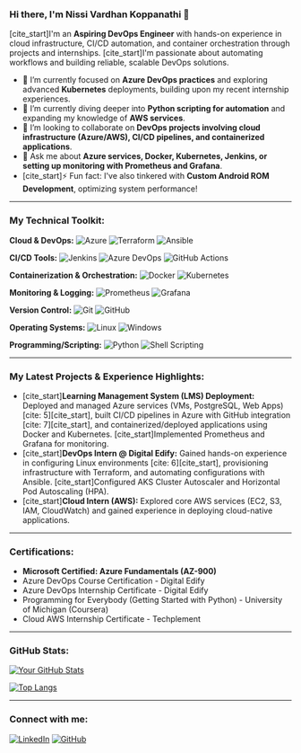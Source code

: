 ### Hi there, I'm Nissi Vardhan Koppanathi 👋

[cite_start]I'm an **Aspiring DevOps Engineer**  with hands-on experience in cloud infrastructure, CI/CD automation, and container orchestration through projects and internships. [cite_start]I'm passionate about automating workflows and building reliable, scalable DevOps solutions. 

- 🔭 I’m currently focused on **Azure DevOps practices** and exploring advanced **Kubernetes** deployments, building upon my recent internship experiences.
- 🌱 I’m currently diving deeper into **Python scripting for automation** and expanding my knowledge of **AWS services**.
- 👯 I’m looking to collaborate on **DevOps projects involving cloud infrastructure (Azure/AWS), CI/CD pipelines, and containerized applications**.
- 💬 Ask me about **Azure services, Docker, Kubernetes, Jenkins, or setting up monitoring with Prometheus and Grafana**.
- [cite_start]⚡ Fun fact: I've also tinkered with **Custom Android ROM Development**, optimizing system performance! 

---

### My Technical Toolkit:

**Cloud & DevOps:**
![Azure](https://img.shields.io/badge/Azure-0078D4?style=for-the-badge&logo=azure&logoColor=white)
![Terraform](https://img.shields.io/badge/Terraform-623FCF?style=for-the-badge&logo=terraform&logoColor=white)
![Ansible](https://img.shields.io/badge/Ansible-EE0000?style=for-the-badge&logo=ansible&logoColor=white)

**CI/CD Tools:**
![Jenkins](https://img.shields.io/badge/Jenkins-2C5263?style=for-the-badge&logo=jenkins&logoColor=white)
![Azure DevOps](https://img.shields.io/badge/Azure%20DevOps-0078D7?style=for-the-badge&logo=azure-devops&logoColor=white)
![GitHub Actions](https://img.shields.io/badge/GitHub%20Actions-222222?style=for-the-badge&logo=githubactions&logoColor=white)

**Containerization & Orchestration:**
![Docker](https://img.shields.io/badge/Docker-2496ED?style=for-the-badge&logo=docker&logoColor=white)
![Kubernetes](https://img.shields.io/badge/Kubernetes-326CE5?style=for-the-badge&logo=kubernetes&logoColor=white)

**Monitoring & Logging:**
![Prometheus](https://img.shields.io/badge/Prometheus-E6522C?style=for-the-badge&logo=prometheus&logoColor=white)
![Grafana](https://img.shields.io/badge/Grafana-F46800?style=for-the-badge&logo=grafana&logoColor=white)

**Version Control:**
![Git](https://img.shields.io/badge/Git-F05032?style=for-the-badge&logo=git&logoColor=white)
![GitHub](https://img.shields.io/badge/GitHub-181717?style=for-the-badge&logo=github&logoColor=white)

**Operating Systems:**
![Linux](https://img.shields.io/badge/Linux-FCC624?style=for-the-badge&logo=linux&logoColor=black)
![Windows](https://img.shields.io/badge/Windows-0078D6?style=for-the-badge&logo=windows&logoColor=white)

**Programming/Scripting:**
![Python](https://img.shields.io/badge/Python-3776AB?style=for-the-badge&logo=python&logoColor=white)
![Shell Scripting](https://img.shields.io/badge/Shell%20Scripting-121011?style=for-the-badge&logo=gnu-bash&logoColor=white)

---

### My Latest Projects & Experience Highlights:

-   [cite_start]**Learning Management System (LMS) Deployment:** Deployed and managed Azure services (VMs, PostgreSQL, Web Apps) [cite: 5][cite_start], built CI/CD pipelines in Azure with GitHub integration [cite: 7][cite_start], and containerized/deployed applications using Docker and Kubernetes. [cite_start]Implemented Prometheus and Grafana for monitoring. 
-   [cite_start]**DevOps Intern @ Digital Edify:** Gained hands-on experience in configuring Linux environments [cite: 6][cite_start], provisioning infrastructure with Terraform, and automating configurations with Ansible.  [cite_start]Configured AKS Cluster Autoscaler and Horizontal Pod Autoscaling (HPA).
-   [cite_start]**Cloud Intern (AWS):** Explored core AWS services (EC2, S3, IAM, CloudWatch) and gained experience in deploying cloud-native applications. 

---

### Certifications:

-   **Microsoft Certified: Azure Fundamentals (AZ-900)**
-   Azure DevOps Course Certification - Digital Edify
-   Azure DevOps Internship Certificate - Digital Edify
-   Programming for Everybody (Getting Started with Python) - University of Michigan (Coursera)
-   Cloud AWS Internship Certificate - Techplement

---

### GitHub Stats:

[![Your GitHub Stats](https://github-readme-stats.vercel.app/api?username=Nissivardhan&show_icons=true&theme=radical)](https://github.com/anuraghazra/github-readme-stats)

[![Top Langs](https://github-readme-stats.vercel.app/api/top-langs/?username=Nissivardhan&layout=compact&theme=radical)](https://github.com/anuraghazra/github-readme-stats)

---

### Connect with me:

[![LinkedIn](https://img.shields.io/badge/LinkedIn-0077B5?style=for-the-badge&logo=linkedin&logoColor=white)](https://www.linkedin.com/in/nissi-vardhan-koppanathi-9a59b026b)
[![GitHub](https://img.shields.io/badge/GitHub-181717?style=for-the-badge&logo=github&logoColor=white)](https://github.com/Nissivardhan)